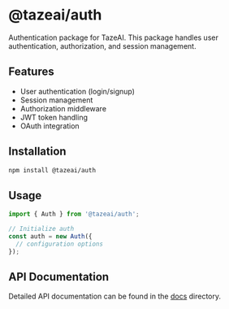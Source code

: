 # @tazeai/auth

Authentication package for TazeAI. This package handles user authentication, authorization, and session management.

## Features

- User authentication (login/signup)
- Session management
- Authorization middleware
- JWT token handling
- OAuth integration

## Installation

```bash
npm install @tazeai/auth
```

## Usage

```typescript
import { Auth } from '@tazeai/auth';

// Initialize auth
const auth = new Auth({
  // configuration options
});
```

## API Documentation

Detailed API documentation can be found in the [docs](./docs) directory. 